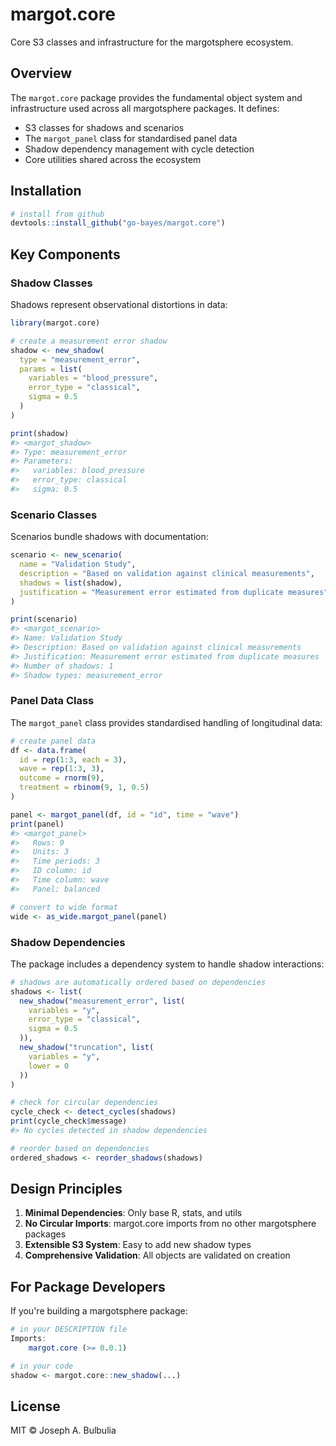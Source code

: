 # margot.core

Core S3 classes and infrastructure for the margotsphere ecosystem.

## Overview

The `margot.core` package provides the fundamental object system and infrastructure used across all margotsphere packages. It defines:

- S3 classes for shadows and scenarios
- The `margot_panel` class for standardised panel data
- Shadow dependency management with cycle detection
- Core utilities shared across the ecosystem

## Installation

```r
# install from github
devtools::install_github("go-bayes/margot.core")
```

## Key Components

### Shadow Classes

Shadows represent observational distortions in data:

```r
library(margot.core)

# create a measurement error shadow
shadow <- new_shadow(
  type = "measurement_error",
  params = list(
    variables = "blood_pressure",
    error_type = "classical",
    sigma = 0.5
  )
)

print(shadow)
#> <margot_shadow>
#> Type: measurement_error
#> Parameters:
#>   variables: blood_pressure
#>   error_type: classical
#>   sigma: 0.5
```

### Scenario Classes

Scenarios bundle shadows with documentation:

```r
scenario <- new_scenario(
  name = "Validation Study",
  description = "Based on validation against clinical measurements",
  shadows = list(shadow),
  justification = "Measurement error estimated from duplicate measures"
)

print(scenario)
#> <margot_scenario>
#> Name: Validation Study
#> Description: Based on validation against clinical measurements
#> Justification: Measurement error estimated from duplicate measures
#> Number of shadows: 1
#> Shadow types: measurement_error
```

### Panel Data Class

The `margot_panel` class provides standardised handling of longitudinal data:

```r
# create panel data
df <- data.frame(
  id = rep(1:3, each = 3),
  wave = rep(1:3, 3),
  outcome = rnorm(9),
  treatment = rbinom(9, 1, 0.5)
)

panel <- margot_panel(df, id = "id", time = "wave")
print(panel)
#> <margot_panel>
#>   Rows: 9
#>   Units: 3
#>   Time periods: 3
#>   ID column: id
#>   Time column: wave
#>   Panel: balanced

# convert to wide format
wide <- as_wide.margot_panel(panel)
```

### Shadow Dependencies

The package includes a dependency system to handle shadow interactions:

```r
# shadows are automatically ordered based on dependencies
shadows <- list(
  new_shadow("measurement_error", list(
    variables = "y",
    error_type = "classical",
    sigma = 0.5
  )),
  new_shadow("truncation", list(
    variables = "y",
    lower = 0
  ))
)

# check for circular dependencies
cycle_check <- detect_cycles(shadows)
print(cycle_check$message)
#> No cycles detected in shadow dependencies

# reorder based on dependencies
ordered_shadows <- reorder_shadows(shadows)
```

## Design Principles

1. **Minimal Dependencies**: Only base R, stats, and utils
2. **No Circular Imports**: margot.core imports from no other margotsphere packages
3. **Extensible S3 System**: Easy to add new shadow types
4. **Comprehensive Validation**: All objects are validated on creation

## For Package Developers

If you're building a margotsphere package:

```r
# in your DESCRIPTION file
Imports:
    margot.core (>= 0.0.1)

# in your code
shadow <- margot.core::new_shadow(...)
```

## License

MIT © Joseph A. Bulbulia